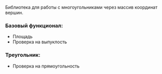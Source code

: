 Библиотека для работы с многоугольниками через массив координат вершин.

### Базовый функционал:
- Площадь
- Проверка на выпуклость
### Треугольник:
- Проверка на прямоугольность
